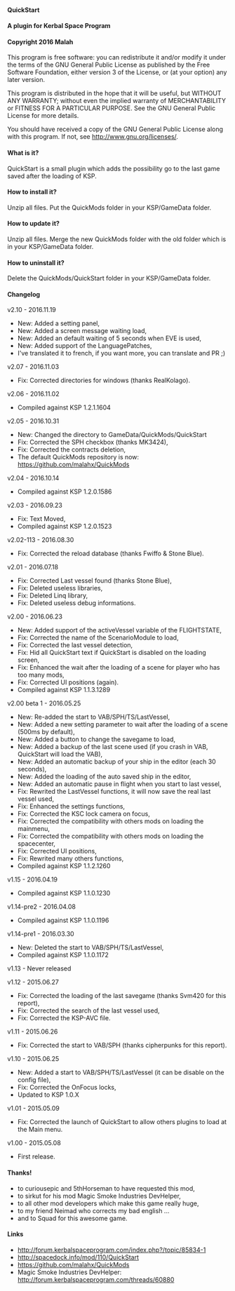 ﻿#### QuickStart
#### A plugin for Kerbal Space Program
#### Copyright 2016 Malah

This program is free software: you can redistribute it and/or modify
it under the terms of the GNU General Public License as published by
the Free Software Foundation, either version 3 of the License, or
(at your option) any later version.

This program is distributed in the hope that it will be useful,
but WITHOUT ANY WARRANTY; without even the implied warranty of
MERCHANTABILITY or FITNESS FOR A PARTICULAR PURPOSE.  See the
GNU General Public License for more details.

You should have received a copy of the GNU General Public License
along with this program.  If not, see <http://www.gnu.org/licenses/>. 


#### What is it?

QuickStart is a small plugin which adds the possibility go to the last game saved after the loading of KSP.

#### How to install it?

Unzip all files. Put the QuickMods folder in your KSP/GameData folder.

#### How to update it?

Unzip all files. Merge the new QuickMods folder with the old folder which is in your KSP/GameData folder.

#### How to uninstall it?

Delete the QuickMods/QuickStart folder in your KSP/GameData folder.

#### Changelog

v2.10 - 2016.11.19
* New: Added a setting panel,
* New: Added a screen message waiting load,
* New: Added an default waiting of 5 seconds when EVE is used,
* New: Added support of the LanguagePatches,
* I've translated it to french, if you want more, you can translate and PR ;)

v2.07 - 2016.11.03
* Fix: Corrected directories for windows (thanks RealKolago).

v2.06 - 2016.11.02
* Compiled against KSP 1.2.1.1604

v2.05 - 2016.10.31
* New: Changed the directory to GameData/QuickMods/QuickStart
* Fix: Corrected the SPH checkbox (thanks MK3424),
* Fix: Corrected the contracts deletion,
* The default QuickMods repository is now: https://github.com/malahx/QuickMods

v2.04 - 2016.10.14
* Compiled against KSP 1.2.0.1586

v2.03 - 2016.09.23
* Fix: Text Moved,
* Compiled against KSP 1.2.0.1523

v2.02-113 - 2016.08.30
* Fix: Corrected the reload database (thanks Fwiffo & Stone Blue).

v2.01 - 2016.07.18
* Fix: Corrected Last vessel found (thanks Stone Blue),
* Fix: Deleted useless libraries,
* Fix: Deleted Linq library,
* Fix: Deleted useless debug informations.

v2.00 - 2016.06.23
* New: Added support of the activeVessel variable of the FLIGHTSTATE,
* Fix: Corrected the name of the ScenarioModule to load,
* Fix: Corrected the last vessel detection,
* Fix: Hid all QuickStart text if QuickStart is disabled on the loading screen,
* Fix: Enhanced the wait after the loading of a scene for player who has too many mods,
* Fix: Corrected UI positions (again).
* Compiled against KSP 1.1.3.1289

v2.00 beta 1 - 2016.05.25
* New: Re-added the start to VAB/SPH/TS/LastVessel,
* New: Added a new setting parameter to wait after the loading of a scene (500ms by default),
* New: Added a button to change the savegame to load,
* New: Added a backup of the last scene used (if you crash in VAB, QuickStart will load the VAB),
* New: Added an automatic backup of your ship in the editor (each 30 seconds),
* New: Added the loading of the auto saved ship in the editor,
* New: Added an automatic pause in flight when you start to last vessel,
* Fix: Rewrited the LastVessel functions, it will now save the real last vessel used,
* Fix: Enhanced the settings functions,
* Fix: Corrected the KSC lock camera on focus,
* Fix: Corrected the compatibility with others mods on loading the mainmenu,
* Fix: Corrected the compatibility with others mods on loading the spacecenter,
* Fix: Corrected UI positions,
* Fix: Rewrited many others functions,
* Compiled against KSP 1.1.2.1260

v1.15 - 2016.04.19
* Compiled against KSP 1.1.0.1230

v1.14-pre2 - 2016.04.08
* Compiled against KSP 1.1.0.1196

v1.14-pre1 - 2016.03.30
* New: Deleted the start to VAB/SPH/TS/LastVessel,
* Compiled against KSP 1.1.0.1172

v1.13 - Never released

v1.12 - 2015.06.27
* Fix: Corrected the loading of the last savegame (thanks Svm420 for this report),
* Fix: Corrected the search of the last vessel used,
* Fix: Corrected the KSP-AVC file.

v1.11 - 2015.06.26
* Fix: Corrected the start to VAB/SPH (thanks cipherpunks for this report).

v1.10 - 2015.06.25
* New: Added a start to VAB/SPH/TS/LastVessel (it can be disable on the config file),
* Fix: Corrected the OnFocus locks,
* Updated to KSP 1.0.X

v1.01 - 2015.05.09
* Fix: Corrected the launch of QuickStart to allow others plugins to load at the Main menu.

v1.00 - 2015.05.08
* First release.

#### Thanks!

* to curiousepic and 5thHorseman to have requested this mod,
* to sirkut for his mod Magic Smoke Industries DevHelper,
* to all other mod developers which make this game really huge,
* to my friend Neimad who corrects my bad english ...
* and to Squad for this awesome game.

#### Links

* http://forum.kerbalspaceprogram.com/index.php?/topic/85834-1
* http://spacedock.info/mod/110/QuickStart
* https://github.com/malahx/QuickMods
* Magic Smoke Industries DevHelper: http://forum.kerbalspaceprogram.com/threads/60880
